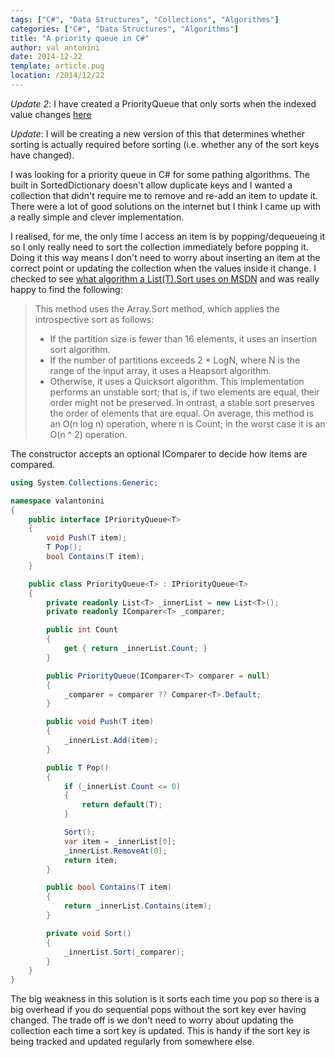 ```yaml
---
tags: ["C#", "Data Structures", "Collections", "Algorithms"]
categories: ["C#", "Data Structures", "Algorithms"]
title: "A priority queue in C#"
author: val antonini
date: 2014-12-22
template: article.pug
location: /2014/12/22
---
```


*Update 2*: I have created a PriorityQueue that only sorts when the indexed value changes [here](/2014/12/24 "Priority Queue in C# part 2")

*Update*: I will be creating a new version of this that determines whether sorting is actually required before sorting (i.e. whether any of the sort keys have changed).

I was looking for a priority queue in C# for some pathing algorithms. The built in SortedDictionary doesn't allow duplicate keys and I wanted a collection that didn't require me to remove and re-add an item to update it. There were a lot of good solutions on the internet but I think I came up with a really simple and clever implementation.

I realised, for me, the only time I access an item is by popping/dequeueing it so I only really need to sort the collection immediately before popping it. Doing it this way means I don't need to worry about inserting an item at the correct point or updating the collection when the values inside it change. I checked to see [what algorithm a List(T).Sort uses on MSDN](http://msdn.microsoft.com/en-us/library/b0zbh7b6(v=vs.110).aspx "List<T>.Sort Method") and was really happy to find the following:

>This method uses the Array.Sort method, which applies the introspective sort as follows:
> - If the partition size is fewer than 16 elements, it uses an insertion sort algorithm.
> - If the number of partitions exceeds 2 * LogN, where N is the range of the input array, it uses a Heapsort algorithm.
> - Otherwise, it uses a Quicksort algorithm.
> This implementation performs an unstable sort; that is, if two elements are equal, their order might not be preserved. In  ontrast, a stable sort preserves the order of elements that are equal. On average, this method is an O(n log n) operation, where n is Count; in the worst case it is an O(n ^ 2) operation.

The constructor accepts an optional IComparer<T> to decide how items are compared.

```cs
using System.Collections.Generic;

namespace valantonini
{
    public interface IPriorityQueue<T>
    {
        void Push(T item);
        T Pop();
        bool Contains(T item);
    }

    public class PriorityQueue<T> : IPriorityQueue<T>
    {
        private readonly List<T> _innerList = new List<T>();
        private readonly IComparer<T> _comparer;

        public int Count
        {
            get { return _innerList.Count; }
        }

        public PriorityQueue(IComparer<T> comparer = null)
        {
            _comparer = comparer ?? Comparer<T>.Default;
        }

        public void Push(T item)
        {
            _innerList.Add(item);
        }

        public T Pop()
        {
            if (_innerList.Count <= 0)
            {
                return default(T);
            }

            Sort();
            var item = _innerList[0];
            _innerList.RemoveAt(0);
            return item;
        }

        public bool Contains(T item)
        {
            return _innerList.Contains(item);
        }

        private void Sort()
        {
            _innerList.Sort(_comparer);
        }
    }
}
```
The big weakness in this solution is it sorts each time you pop so there is a big overhead if you do sequential pops without the sort key ever having changed. The trade off is we don't need to worry about updating the collection each time a sort key is updated. This is handy if the sort key is being tracked and updated regularly from somewhere else.